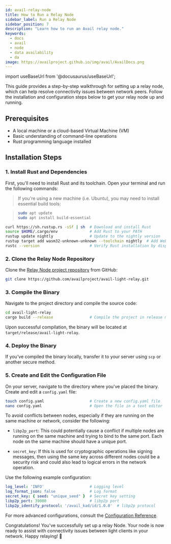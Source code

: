 ```yaml
---
id: avail-relay-node
title: How to Run a Relay Node
sidebar_label: Run a Relay Node
sidebar_position: 7
description: "Learn how to run an Avail relay node."
keywords:
  - docs
  - avail
  - node
  - data availability
  - da
image: https://availproject.github.io/img/avail/AvailDocs.png
---
```

import useBaseUrl from '@docusaurus/useBaseUrl';

This guide provides a step-by-step walkthrough for setting up a relay node, which can help resolve connectivity issues between network peers. Follow the installation and configuration steps below to get your relay node up and running.

<!-- TO DO: add context -->

## Prerequisites

- A local machine or a cloud-based Virtual Machine (VM)
- Basic understanding of command-line operations
- Rust programming language installed

## Installation Steps

### 1. Install Rust and Dependencies

First, you'll need to install Rust and its toolchain. Open your terminal and run the following commands:
> If you're using a new machine (i.e. Ubuntu), you may need to install essential build tools:

> ```bash
> sudo apt update
> sudo apt install build-essential
> ```

```bash
curl https://sh.rustup.rs -sSf | sh  # Download and install Rust
source $HOME/.cargo/env              # Add Rust to your PATH
rustup update nightly                # Update to the nightly version
rustup target add wasm32-unknown-unknown --toolchain nightly  # Add WebAssembly target
rustc --version                      # Verify Rust installation by displaying the version
```

### 2. Clone the Relay Node Repository

Clone the [Relay Node project repository](https://github.com/availproject/avail-light-relay) from GitHub:

```bash
git clone https://github.com/availproject/avail-light-relay.git
```

### 3. Compile the Binary

Navigate to the project directory and compile the source code:

```bash
cd avail-light-relay                 
cargo build --release                # Compile the project in release mode
```

Upon successful compilation, the binary will be located at `target/release/avail-light-relay`.

### 4. Deploy the Binary

If you've compiled the binary locally, transfer it to your server using `scp` or another secure method.

### 5. Create and Edit the Configuration File

On your server, navigate to the directory where you've placed the binary. Create and edit a `config.yaml` file:

```bash
touch config.yaml                    # Create a new config.yaml file
nano config.yaml                     # Open the file in a text editor
```

To avoid conflicts between nodes, especially if they are running on the same machine or network, consider the following:

- `libp2p_port`: This could potentially cause a conflict if multiple nodes are running on the same machine and trying to bind to the same port. Each node on the same machine should have a unique port.

- `secret_key`: If this is used for cryptographic operations like signing messages, then using the same key across different nodes could be a security risk and could also lead to logical errors in the network operation.

Use the following example configuration:

```yaml
log_level: 'INFO'                    # Logging level
log_format_json: false               # Log format
secret_key: { seed: "unique_seed" }  # Secret key setting
libp2p_port: 39000                   # libp2p port
libp2p_identify_protocol: '/avail_kad/id/1.0.0'  # libp2p protocol
```

For more advanced configurations, consult the [Configuration Reference](https://github.com/availproject/avail-light-relay#config-reference).

Congratulations! You've successfully set up a relay Node. Your node is now ready to assist with connectivity issues between light clients in your network. Happy relaying! 🚀
